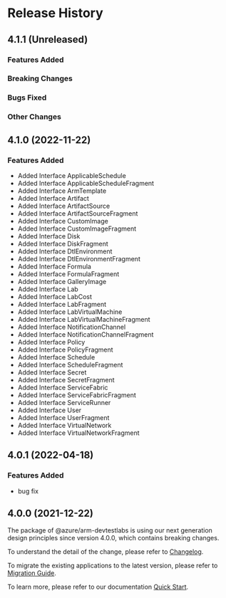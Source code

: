 # Release History

## 4.1.1 (Unreleased)

### Features Added

### Breaking Changes

### Bugs Fixed

### Other Changes

## 4.1.0 (2022-11-22)
    
### Features Added

  - Added Interface ApplicableSchedule
  - Added Interface ApplicableScheduleFragment
  - Added Interface ArmTemplate
  - Added Interface Artifact
  - Added Interface ArtifactSource
  - Added Interface ArtifactSourceFragment
  - Added Interface CustomImage
  - Added Interface CustomImageFragment
  - Added Interface Disk
  - Added Interface DiskFragment
  - Added Interface DtlEnvironment
  - Added Interface DtlEnvironmentFragment
  - Added Interface Formula
  - Added Interface FormulaFragment
  - Added Interface GalleryImage
  - Added Interface Lab
  - Added Interface LabCost
  - Added Interface LabFragment
  - Added Interface LabVirtualMachine
  - Added Interface LabVirtualMachineFragment
  - Added Interface NotificationChannel
  - Added Interface NotificationChannelFragment
  - Added Interface Policy
  - Added Interface PolicyFragment
  - Added Interface Schedule
  - Added Interface ScheduleFragment
  - Added Interface Secret
  - Added Interface SecretFragment
  - Added Interface ServiceFabric
  - Added Interface ServiceFabricFragment
  - Added Interface ServiceRunner
  - Added Interface User
  - Added Interface UserFragment
  - Added Interface VirtualNetwork
  - Added Interface VirtualNetworkFragment
    
## 4.0.1 (2022-04-18)

### Features Added

  - bug fix

## 4.0.0 (2021-12-22)

The package of @azure/arm-devtestlabs is using our next generation design principles since version 4.0.0, which contains breaking changes.

To understand the detail of the change, please refer to [Changelog](https://aka.ms/js-track2-changelog).

To migrate the existing applications to the latest version, please refer to [Migration Guide](https://aka.ms/js-track2-migration-guide).

To learn more, please refer to our documentation [Quick Start](https://aka.ms/azsdk/js/mgmt/quickstart ).
